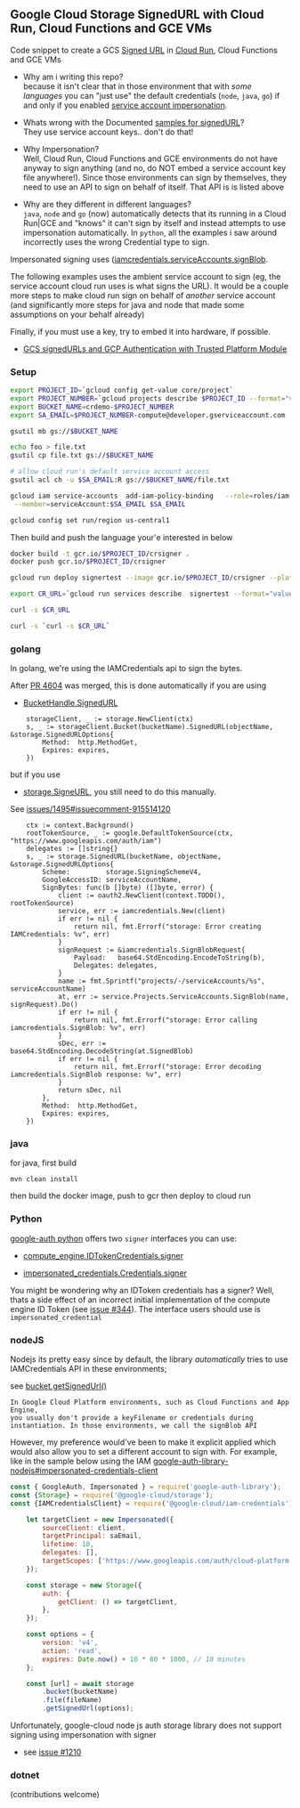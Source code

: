 ## Google Cloud Storage SignedURL with Cloud Run, Cloud Functions and GCE VMs

Code snippet to create a GCS [Signed URL](https://cloud.google.com/storage/docs/access-control/signed-urls) in [Cloud Run](https://cloud.google.com/run/docs), Cloud Functions and GCE VMs


- Why am i writing this repo?  
  because it isn't clear that in those environment that with _some languages_ you can "just use" the default credentials (`node`, `java`, `go`) if and only if you enabled [service account impersonation](https://cloud.google.com/iam/docs/impersonating-service-accounts).
  
- Whats wrong with the Documented [samples for signedURL](https://cloud.google.com/storage/docs/samples/storage-generate-signed-url-v4)?  
  They use service account keys.. don't do that!

- Why Impersonation?  
  Well, Cloud Run, Cloud Functions and GCE environments do not have anyway to sign anything (and no, do NOT embed a service account key file anywhere!).  Since those environments can sign by themselves, they need to use an API to sign on behalf of itself.  That API is is listed above

- Why are they different in different languages?  
  `java`, `node` and `go` (now) automatically detects that its running in a Cloud Run|GCE and "knows" it can't sign by itself and instead attempts to use impersonation automatically. In `python`, all the examples i saw around incorrectly uses the wrong Credential type to sign.

Impersonated signing uses ([iamcredentials.serviceAccounts.signBlob](https://cloud.google.com/iam/docs/reference/credentials/rest/v1/projects.serviceAccounts/signBlob).

The following examples uses the ambient service account to sign (eg, the service account cloud run uses is what signs the URL).  It would be a couple more steps to make cloud run sign on behalf of _another_ service account (and significantly more steps for java and node that made some assumptions on your behalf already)

Finally, if you must use a key, try to embed it into hardware, if possible.
  - [GCS signedURLs and GCP Authentication with Trusted Platform Module](https://medium.com/google-cloud/gcs-signedurls-and-gcp-authentication-with-trusted-platform-module-482faff2ac04)
### Setup

```bash
export PROJECT_ID=`gcloud config get-value core/project`
export PROJECT_NUMBER=`gcloud projects describe $PROJECT_ID --format="value(projectNumber)"`
export BUCKET_NAME=crdemo-$PROJECT_NUMBER
export SA_EMAIL=$PROJECT_NUMBER-compute@developer.gserviceaccount.com

gsutil mb gs://$BUCKET_NAME

echo foo > file.txt
gsutil cp file.txt gs://$BUCKET_NAME

# allow cloud run's default service account access
gsutil acl ch -u $SA_EMAIL:R gs://$BUCKET_NAME/file.txt

gcloud iam service-accounts  add-iam-policy-binding   --role=roles/iam.serviceAccountTokenCreator  \
 --member=serviceAccount:$SA_EMAIL $SA_EMAIL

gcloud config set run/region us-central1
```

Then build and push the language your'e interested in below

```bash
docker build -t gcr.io/$PROJECT_ID/crsigner .
docker push gcr.io/$PROJECT_ID/crsigner

gcloud run deploy signertest --image gcr.io/$PROJECT_ID/crsigner --platform=managed --set-env-vars="BUCKET_NAME=$BUCKET_NAME,SA_EMAIL=$SA_EMAIL"

export CR_URL=`gcloud run services describe  signertest --format="value(status.url)"`

curl -s $CR_URL

curl -s `curl -s $CR_URL`
```

### golang

In golang, we're using the IAMCredentials api to sign the bytes.

After [PR 4604](https://github.com/googleapis/google-cloud-go/pull/4604) was merged, this is done automatically if you are using

- [BucketHandle.SignedURL](https://pkg.go.dev/cloud.google.com/go/storage#BucketHandle.SignedURL)

```golang
	storageClient, _ := storage.NewClient(ctx)
	s, _ := storageClient.Bucket(bucketName).SignedURL(objectName, &storage.SignedURLOptions{
		Method:  http.MethodGet,
		Expires: expires,
	})
```

but if you use 

- [storage.SigneURL](https://pkg.go.dev/cloud.google.com/go/storage#SignedURL), you still need to do this manually.  

See [issues/1495#issuecomment-915514120](https://github.com/googleapis/google-cloud-go/issues/1495#issuecomment-915514120)

```golang
	ctx := context.Background()
	rootTokenSource, _ := google.DefaultTokenSource(ctx, "https://www.googleapis.com/auth/iam")
	delegates := []string{}
	s, _ := storage.SignedURL(bucketName, objectName, &storage.SignedURLOptions{
		Scheme:         storage.SigningSchemeV4,
		GoogleAccessID: serviceAccountName,
		SignBytes: func(b []byte) ([]byte, error) {
			client := oauth2.NewClient(context.TODO(), rootTokenSource)
			service, err := iamcredentials.New(client)
			if err != nil {
				return nil, fmt.Errorf("storage: Error creating IAMCredentials: %v", err)
			}
			signRequest := &iamcredentials.SignBlobRequest{
				Payload:   base64.StdEncoding.EncodeToString(b),
				Delegates: delegates,
			}
			name := fmt.Sprintf("projects/-/serviceAccounts/%s", serviceAccountName)
			at, err := service.Projects.ServiceAccounts.SignBlob(name, signRequest).Do()
			if err != nil {
				return nil, fmt.Errorf("storage: Error calling iamcredentials.SignBlob: %v", err)
			}
			sDec, err := base64.StdEncoding.DecodeString(at.SignedBlob)
			if err != nil {
				return nil, fmt.Errorf("storage: Error decoding iamcredentials.SignBlob response: %v", err)
			}
			return sDec, nil
		},
		Method:  http.MethodGet,
		Expires: expires,
	})
```

### java

for java, first build
```
mvn clean install
```

then build the docker image, push to gcr then deploy to cloud run

### Python

[google-auth python](https://google-auth.readthedocs.io/en/master/) offers two `signer` interfaces you can use:

* [compute_engine.IDTokenCredentials.signer](https://google-auth.readthedocs.io/en/master/reference/google.auth.compute_engine.html#google.auth.compute_engine.IDTokenCredentials.signer)

* [impersonated_credentials.Credentials.signer](https://google-auth.readthedocs.io/en/master/reference/google.auth.impersonated_credentials.html#google.auth.impersonated_credentials.Credentials.signer)

You might be wondering why an IDToken credentials has a signer?  Well, thats a side effect of an incorrect initial implementation of the compute engine ID Token (see [issue #344](https://github.com/googleapis/google-auth-library-python/issues/344)).   The interface users should use is `impersonated_credential`


### nodeJS

Nodejs its pretty easy since by default, the library _automatically_ tries to use IAMCredentials API in these environments;

see [bucket.getSignedUrl()](https://googleapis.dev/nodejs/storage/latest/Bucket.html#getSignedUrl)

```
In Google Cloud Platform environments, such as Cloud Functions and App Engine, 
you usually don't provide a keyFilename or credentials during instantiation. In those environments, we call the signBlob API
```

However, my preference would've been to make it explicit applied which would also allow you to set a different account to sign with.  For example, like in the sample below using the IAM [google-auth-library-nodejs#impersonated-credentials-client](https://github.com/googleapis/google-auth-library-nodejs#impersonated-credentials-client)

```javascript
const { GoogleAuth, Impersonated } = require('google-auth-library');
const {Storage} = require('@google-cloud/storage');
const {IAMCredentialsClient} = require('@google-cloud/iam-credentials');

    let targetClient = new Impersonated({
        sourceClient: client,
        targetPrincipal: saEmail,
        lifetime: 10,
        delegates: [],
        targetScopes: ['https://www.googleapis.com/auth/cloud-platform']
    });

    const storage = new Storage({
        auth: {
            getClient: () => targetClient,
        },
    });

    const options = {
        version: 'v4',
        action: 'read',
        expires: Date.now() + 10 * 60 * 1000, // 10 minutes
    };

    const [url] = await storage
        .bucket(bucketName)
        .file(fileName)
        .getSignedUrl(options);
```

Unfortunately, google-cloud node js auth storage library does not support signing using impersonation with signer
- see [issue #1210](https://github.com/googleapis/google-auth-library-nodejs/issues/1210)


### dotnet

(contributions welcome)
